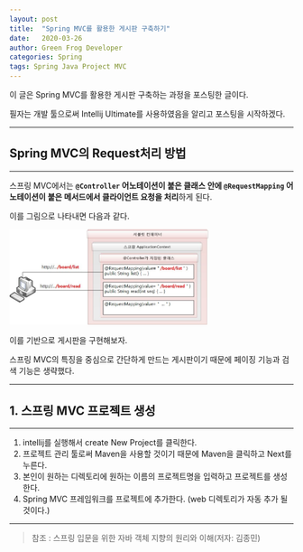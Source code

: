 ```yaml
---
layout: post
title:  "Spring MVC를 활용한 게시판 구축하기"
date:   2020-03-26
author: Green Frog Developer
categories: Spring
tags: Spring Java Project MVC
---
```


이 글은 Spring MVC를 활용한 게시판 구축하는 과정을 포스팅한 글이다.

필자는 개발 툴으로써 Intellij Ultimate를 사용하였음을 알리고 포스팅을 시작하겠다.

---

## Spring MVC의 Request처리 방법

---

스프링 MVC에서는 **`@Controller` 어노테이션이 붙은 클래스 안에 `@RequestMapping` 어노테이션이 붙은 메서드에서 클라이언트 요청을 처리**하게 된다.

이를 그림으로 나타내면 다음과 같다.

<img src="/assets/spring/Spring-MVC-Noticeboard-1.jpg" style="width:70%">

이를 기반으로 게시판을 구현해보자.

스프링 MVC의 특징을 중심으로 간단하게 만드는 게시판이기 때문에 페이징 기능과 검색 기능은 생략했다.

---

## 1. 스프링 MVC 프로젝트 생성

---

1. intellij를 실행해서 create New Project를 클릭한다.
2. 프로젝트 관리 툴로써 Maven을 사용할 것이기 때문에 Maven을 클릭하고 Next를 누른다.
3. 본인이 원하는 디렉토리에 원하는 이름의 프로젝트명을 입력하고 프로젝트를 생성한다.
4. Spring MVC 프레임워크를 프로젝트에 추가한다. (web 디렉토리가 자동 추가 될것이다.)














---

> 참조 : 스프링 입문을 위한 자바 객체 지향의 원리와 이해(저자: 김종민)